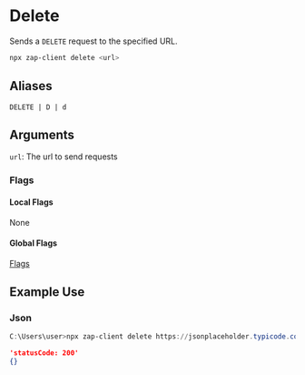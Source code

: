 # Delete

Sends a `DELETE` request to the specified URL.

```bash
npx zap-client delete <url>
```

## Aliases
`DELETE | D | d`

## Arguments
`url`: The url to send requests

### Flags

#### Local Flags
None

#### Global Flags 
[Flags](https://sas2k.github.io/Zap/docs/build/Usage/Global-Flags)

## Example Use

### Json

```powershell
C:\Users\user>npx zap-client delete https://jsonplaceholder.typicode.com/posts/100
```
```json
'statusCode: 200'
{}
```